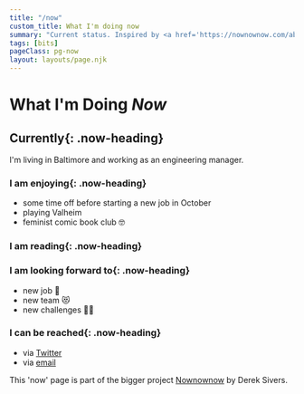 ```yaml
---
title: "/now"
custom_title: What I'm doing now
summary: "Current status. Inspired by <a href='https://nownownow.com/about'>https://nownownow.com/about</a>."
tags: [bits]
pageClass: pg-now
layout: layouts/page.njk
---
```


<h1 class="page-heading page-heading--alt">What I'm Doing <em class="u-block">Now</em></h1>

<section class="now-section">

## Currently{: .now-heading}

I'm living in Baltimore and working as an engineering manager.

</section>

<section class="now-section">

### I am enjoying{: .now-heading}

- some time off before starting a new job in October
- playing Valheim
- feminist comic book club 🤓

</section>

<section class="now-section">

### I am reading{: .now-heading}

<div id="gr_grid_widget_1614689911"></div>
<script src="https://www.goodreads.com/review/grid_widget/50922548.Angelique's%20currently-reading%20book%20montage?cover_size=medium&hide_link=true&hide_title=true&num_books=20&order=d&shelf=currently-reading&sort=date_updated&widget_id=1614690981" type="text/javascript" charset="utf-8"></script>

</section>

<section class="now-section">

### I am looking forward to{: .now-heading}

- new job 🎉
- new team 😻
- new challenges 💪🏻

</section>

<section class="now-section">

### I can be reached{: .now-heading}

- via [Twitter](http://twitter.com/messypixels)
- via [email](mailto:hello@angeliqueweger.com)

</section>

<footer class="now-footer">
  <p>This 'now' page is part of the bigger project <a href="https://nownownow.com/about">Nownownow</a> by Derek Sivers.</p>
</footer>

